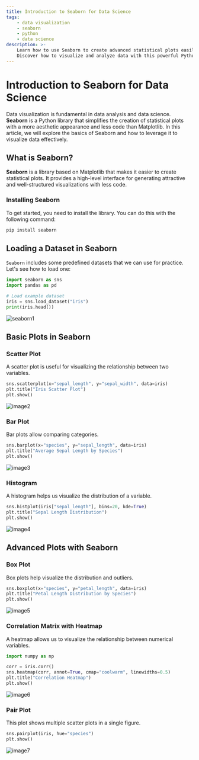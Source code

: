 ```yaml
---
title: Introduction to Seaborn for Data Science
tags:
    - data visualization
    - seaborn
    - python
    - data science
description: >-
    Learn how to use Seaborn to create advanced statistical plots easily.
    Discover how to visualize and analyze data with this powerful Python library.
---
```


# Introduction to Seaborn for Data Science

Data visualization is fundamental in data analysis and data science. **Seaborn** is a Python library that simplifies the creation of statistical plots with a more aesthetic appearance and less code than Matplotlib. In this article, we will explore the basics of Seaborn and how to leverage it to visualize data effectively.

## What is Seaborn?

**Seaborn** is a library based on Matplotlib that makes it easier to create statistical plots. It provides a high-level interface for generating attractive and well-structured visualizations with less code.

### Installing Seaborn

To get started, you need to install the library. You can do this with the following command:

```bash
pip install seaborn
```

## Loading a Dataset in Seaborn

`Seaborn` includes some predefined datasets that we can use for practice. Let's see how to load one:

```python
import seaborn as sns
import pandas as pd

# Load example dataset
iris = sns.load_dataset("iris")
print(iris.head())
```
![seaborn1](/assets/seaborn-plot1.png)

## Basic Plots in Seaborn

### Scatter Plot

A scatter plot is useful for visualizing the relationship between two variables.

```python
sns.scatterplot(x="sepal_length", y="sepal_width", data=iris)
plt.title("Iris Scatter Plot")
plt.show()
```

![image2](/assets/seaborn-plot2us.png)

### Bar Plot

Bar plots allow comparing categories.

```python
sns.barplot(x="species", y="sepal_length", data=iris)
plt.title("Average Sepal Length by Species")
plt.show()
```
![image3](/assets/seaborn-plot3us.png)

### Histogram

A histogram helps us visualize the distribution of a variable.

```python
sns.histplot(iris["sepal_length"], bins=20, kde=True)
plt.title("Sepal Length Distribution")
plt.show()
```
![image4](/assets/seaborn-plot4us.png)

## Advanced Plots with Seaborn

### Box Plot

Box plots help visualize the distribution and outliers.

```python
sns.boxplot(x="species", y="petal_length", data=iris)
plt.title("Petal Length Distribution by Species")
plt.show()
```
![image5](/assets/boxplot_petal_length2.png)

### Correlation Matrix with Heatmap

A heatmap allows us to visualize the relationship between numerical variables.

```python
import numpy as np

corr = iris.corr()
sns.heatmap(corr, annot=True, cmap="coolwarm", linewidths=0.5)
plt.title("Correlation Heatmap")
plt.show()
```
![image6](/assets/heatmap_correlation2.png)

### Pair Plot

This plot shows multiple scatter plots in a single figure.

```python
sns.pairplot(iris, hue="species")
plt.show()
```
![image7](/assets/pairplot_species.png)
